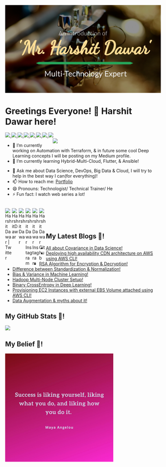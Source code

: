 <!-- <img src="https://github.com/HarshitDawar55/HarshitDawar55/blob/master/giphy.gif" /> -->

<img src="https://github.com/HarshitDawar55/HarshitDawar55/blob/master/Images/Github-COver.jpg" />

# Greetings Everyone! 👋 Harshit Dawar here!

<!--
**HarshitDawar55/HarshitDawar55** is a ✨ _special_ ✨ repository because its `README.md` (this file) appears on your GitHub profile. 

Here are some ideas to get you started: -->
<a href=https://github.com/TesseractCoding/NeoAlgo>
   <img src=https://img.shields.io/badge/NeoAlgo-Collaborator-brightgreen>
</a>

<a href=https://github.com/Its-Technology-World>
   <img src=https://img.shields.io/badge/Technology%20World-Founder-important>
</a>

<a href=https://www.youracclaim.com/badges/71af619a-8f3c-4d52-a1b8-d07386755039/linked_in_profile>
   <img src=https://img.shields.io/badge/Microsoft%20Technology%20Associate-Python-ff69b4>
</a>

<a href=https://www.youracclaim.com/badges/71af619a-8f3c-4d52-a1b8-d07386755039/linked_in_profile>
   <img src=https://img.shields.io/badge/Machine%20Learning%20Mentor-DevScript-brightgreen>
</a>

<a href=https://www.youracclaim.com/badges/71af619a-8f3c-4d52-a1b8-d07386755039/linked_in_profile>
   <img src=https://img.shields.io/badge/Content%20Creator-Medium-orange>
</a>

<a href="">
   <img src=https://img.shields.io/badge/Machine%20Learning%20Mentor-Tesseract%20Coding-red>
</a>

<a href="">
   <img src="https://img.shields.io/badge/Technical%20Trainer-What%20After%20College-blueviolet">
</a>

<a href="">
   <img src="https://img.shields.io/badge/ML%20Project%20Mentor-DSC--DAIICT--SLOP-brightgreen">
</a>

<!--<a href="https://www.github.com/harshitdawar55">
   <img src="https://img.shields.io/github/followers/harshitdawar55?style=social">
  </a>-->

<img align='right' src="https://github.com/HarshitDawar55/HarshitDawar55/blob/master/Images/1V2A5729.JPG" width="350" />

- 🔭 I’m currently working on Automation with Terraform, & in future some cool Deep Learning concepts I will be posting on my Medium profile.
- 🌱 I’m currently learning Hybrid-Multi-Cloud, Flutter, & Ansible!
<!-- - 👯 I’m looking to collaborate on ...
- 🤔 I’m looking for help with ... -->
- 💬 Ask me about Data Science, DevOps, Big Data & Cloud, I will try to help in the best way I can(for everything)!
- 📫 How to reach me: [Portfolio](https://harshitdawar55.github.io)
- 😄 Pronouns: Technologist/ Technical Trainer/ He
- ⚡ Fun fact: I watch web series a lot!

<br>
  
<a href="https://twitter.com/HarshitDawar55">
  <img align="left" alt="Harshit Dawar | Twitter" width="22px" src="https://github.com/TheDudeThatCode/TheDudeThatCode/blob/master/Assets/Twitter.svg" />
</a>

<a href="https://www.linkedin.com/in/harshitdawar">
  <img align="left" alt="HarshitDawar" width="22px" src="https://github.com/TheDudeThatCode/TheDudeThatCode/blob/master/Assets/Linkedin.svg" />
</a>

<a href="https://medium.com/@harshitdawar">
  <img align="left" alt="Harshit Dawar" width="22px" src="https://cdn.jsdelivr.net/npm/simple-icons@3.0.1/icons/medium.svg" />
</a>

<a href="https://www.instagram.com/i_am_harshit_dawar">
  <img align="left" alt="Harshit Dawar Instagram" width="22px" src="https://github.com/TheDudeThatCode/TheDudeThatCode/blob/master/Assets/Instagram.svg" />
</a>

<a href="https://www.facebook.com/IamHarshitDawar">
  <img align="left" alt="Harshit Dawar Instagram" width="22px" src="https://cdn.jsdelivr.net/npm/simple-icons@v3/icons/facebook.svg" />
</a>

<a href="https://www.github.com/HarshitDawar55">
  <img align="left" alt="Harshit Dawar Github" width="22px" src="https://cdn.jsdelivr.net/npm/simple-icons@v3/icons/github.svg" />
</a>

<br><br>

## My Latest Blogs 🤩!
* [All about Covariance in Data Science!](https://harshitdawar.medium.com/all-about-covariance-in-data-science-86ff0bcf44ca)
* [Deploying high availability CDN architecture on AWS using AWS CLI!](https://harshitdawar.medium.com/deploying-high-availability-cdn-architecture-on-aws-using-aws-cli-452d88b04836)
* [RSA Algorithm for Encryption & Decryption!](https://harshitdawar.medium.com/all-about-rsa-encryption-technique-in-cryptography-fc896052fdae)
* [Difference between Standardization & Normalization!](https://medium.com/swlh/difference-between-standardization-normalization-99be0320c1b1)
* [Bias & Variance in Machine Learning!](https://medium.com/swlh/bias-variance-in-machine-learning-33793a7a3010)
* [Hadoop Multi-Node Cluster Setup!](https://medium.com/swlh/hadoop-multi-node-cluster-setup-c1937952295b)
* [Binary CrossEntropy in Deep Learning!](https://medium.com/analytics-vidhya/binary-crossentropy-in-its-core-35bcecf27a8a)
* [Provisioning EC2 Instances with external EBS Volume attached using AWS CLI!](https://medium.com/analytics-vidhya/provisioning-ec2-instances-with-external-ebs-volume-attached-using-aws-cli-ac85a9ce67ed)
* [Data Augmentation & myths about it!](https://harshitdawar.medium.com/data-augmentation-myths-about-it-f06eebac44b5)

## My GitHub Stats 🤩!

![](https://github-readme-stats.vercel.app/api?username=harshitdawar55&show_icons=true)

## My Belief 🤩!
<img src="https://github.com/HarshitDawar55/HarshitDawar55/blob/master/Images/Great_Saying.jpeg" height="350px"/>

